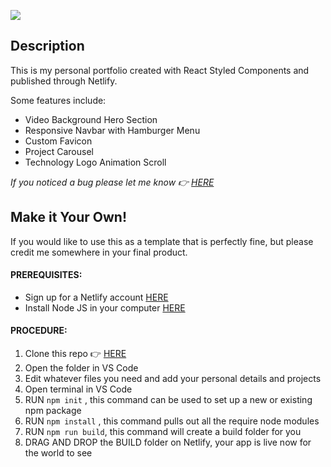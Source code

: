 **![](https://lh6.googleusercontent.com/S-Eck6Yp-M31GRIZlEJPnxlRwIsSNoXWZMrxlETwASd7rz__u5XZCwsBDt4jEHnKPjdtG1jAa1yY3-QeWjKVloJx4UCpSR7lCt1WrCZGDyrxBVR0Zsp5wXCxyQOELUfuUwrYU9v0P4c)**

## Description

This is my personal portfolio created with React Styled Components and published through Netlify. 

Some features include: 

 - Video Background Hero Section
 - Responsive Navbar with Hamburger Menu
 - Custom Favicon
 - Project Carousel
 - Technology Logo Animation Scroll

 *If you noticed a bug please let me know  👉  [HERE](https://github.com/chris-a-phillips/portfolio/issues)*

## Make it Your Own!

If you would like to use this as a template that is perfectly fine, but please credit me somewhere in your final product.

#### PREREQUISITES:

-   Sign up for a Netlify account  [HERE](https://www.netlify.com/)
-   Install Node JS in your computer  [HERE](https://nodejs.org/en/)

#### PROCEDURE:


 1.   Clone this repo  👉  [HERE](https://github.com/chris-a-phillips/portfolio.git)
 2.   Open the folder in VS Code
 3.   Edit  whatever files you need and add your personal details and projects
 5.   Open terminal in VS Code
 6.   RUN  `npm init`  , this command can be used to set up a new or existing npm package
 7.   RUN  `npm install`  , this command pulls out all the require node modules
 8.   RUN  `npm run build`, this command will create a build folder for you
 9.   DRAG AND DROP the BUILD folder on Netlify, your app is live now for the world to see
